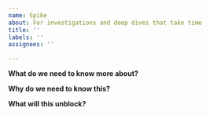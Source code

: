 ```yaml
---
name: Spike
about: For investigations and deep dives that take time
title: ''
labels: ''
assignees: ''

---
```


**What do we need to know more about?**

**Why do we need to know this?**

**What will this unblock?**
